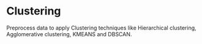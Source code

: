 # Clustering
Preprocess data to apply Clustering techniques like Hierarchical clustering, Agglomerative clustering, KMEANS and DBSCAN.
